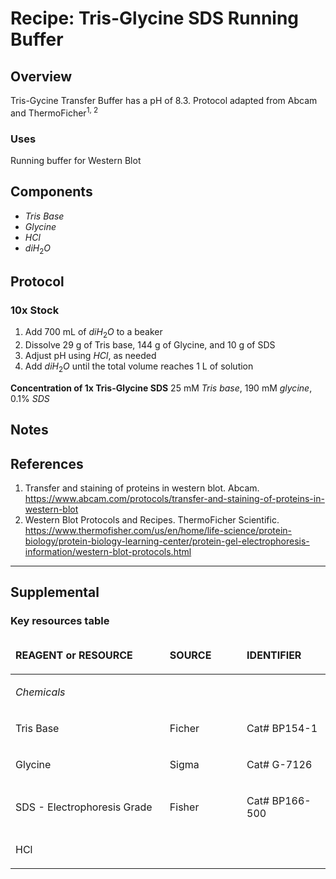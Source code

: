 # Recipe: Tris-Glycine SDS Running Buffer


## Overview
Tris-Gycine Transfer Buffer has a pH of 8.3. Protocol adapted from Abcam and ThermoFicher<sup>1, 2</sup>
### Uses
Running buffer for Western Blot

## Components
- *Tris Base*
- *Glycine*
- $HCl$
- $diH_2O$

## Protocol

### 10x Stock
1. Add 700 mL of $diH_2O$ to a beaker
2. Dissolve 29 g of Tris base, 144 g of Glycine, and 10 g of SDS
3. Adjust pH using $HCl$, as needed
4. Add $diH_2O$ until the total volume reaches 1 L of solution

**Concentration of 1x Tris-Glycine SDS**
25 mM *Tris base*, 190 mM *glycine*, 0.1% *SDS*

## Notes
<!-- Some specific observations or modifications made -->

## References
1. Transfer and staining of proteins in western blot. Abcam. https://www.abcam.com/protocols/transfer-and-staining-of-proteins-in-western-blot
2. Western Blot Protocols and Recipes. ThermoFicher Scientific. https://www.thermofisher.com/us/en/home/life-science/protein-biology/protein-biology-learning-center/protein-gel-electrophoresis-information/western-blot-protocols.html


---

## Supplemental

### Key resources table

<table>
  <thead> 
    <tr>
      <td width="350">
        <p><strong>REAGENT or RESOURCE</strong></p>
      </td>
      <td width="150">
        <p><strong>SOURCE</strong></p>
      </td>
      <td width="150">
        <p><strong>IDENTIFIER</strong></p>
      </td>
  </thead>    
  <tbody>
    <tr>
      <td colspan="3" width="650">
        <p><i>Chemicals<i></p>
      </td>
    </tr>
    <tr>
      <td>
        <p>Tris Base</p>
      </td>
      <td>
        <p>Ficher</p>
      </td>
      <td>
        <p>Cat# BP154-1</p>
      </td>
    </tr>
    <tr>
      <td>
        <p>Glycine</p>
      </td>
      <td>
        <p>Sigma</p>
      </td>
      <td>
        <p>Cat# G-7126</p>
      </td>
    </tr>
	    <tr>
      <td>
        <p>SDS - Electrophoresis Grade</p>
      </td>
      <td>
        <p>Fisher</p>
      </td>
      <td>
        <p>Cat# BP166-500</p>
      </td>
    </tr>
    </tr>
	    <tr>
      <td>
        <p>HCl</p>
      </td>
      <td>
        <p></p>
      </td>
      <td>
        <p></p>
      </td>
    </tr>
  </tbody>
</table>

